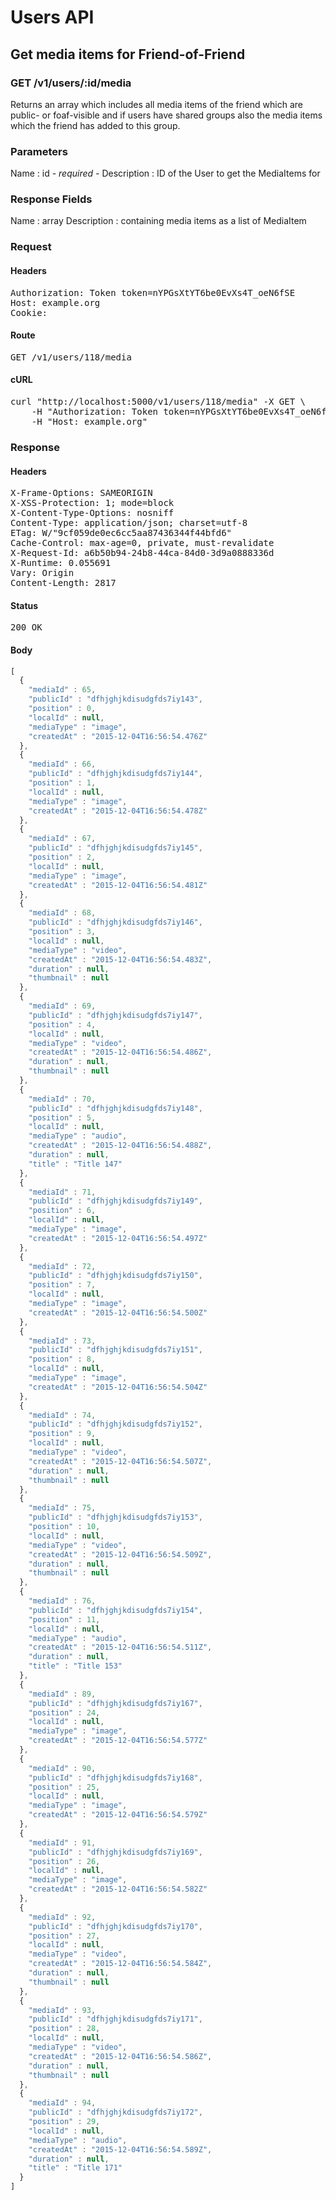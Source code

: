 # Users API

## Get media items for Friend-of-Friend

### GET /v1/users/:id/media

Returns an array which includes all media items of the friend which are public- or foaf-visible and if users have shared groups also the media items which the friend has added to this group.

### Parameters

Name : id *- required -*
Description : ID of the User to get the MediaItems for


### Response Fields

Name : array
Description : containing media items as a list of MediaItem

### Request

#### Headers

<pre>Authorization: Token token=nYPGsXtYT6be0EvXs4T_oeN6fSE
Host: example.org
Cookie: </pre>

#### Route

<pre>GET /v1/users/118/media</pre>

#### cURL

<pre class="request">curl &quot;http://localhost:5000/v1/users/118/media&quot; -X GET \
	-H &quot;Authorization: Token token=nYPGsXtYT6be0EvXs4T_oeN6fSE&quot; \
	-H &quot;Host: example.org&quot;</pre>

### Response

#### Headers

<pre>X-Frame-Options: SAMEORIGIN
X-XSS-Protection: 1; mode=block
X-Content-Type-Options: nosniff
Content-Type: application/json; charset=utf-8
ETag: W/&quot;9cf059de0ec6cc5aa87436344f44bfd6&quot;
Cache-Control: max-age=0, private, must-revalidate
X-Request-Id: a6b50b94-24b8-44ca-84d0-3d9a0888336d
X-Runtime: 0.055691
Vary: Origin
Content-Length: 2817</pre>

#### Status

<pre>200 OK</pre>

#### Body

```javascript
[
  {
    "mediaId" : 65,
    "publicId" : "dfhjghjkdisudgfds7iy143",
    "position" : 0,
    "localId" : null,
    "mediaType" : "image",
    "createdAt" : "2015-12-04T16:56:54.476Z"
  },
  {
    "mediaId" : 66,
    "publicId" : "dfhjghjkdisudgfds7iy144",
    "position" : 1,
    "localId" : null,
    "mediaType" : "image",
    "createdAt" : "2015-12-04T16:56:54.478Z"
  },
  {
    "mediaId" : 67,
    "publicId" : "dfhjghjkdisudgfds7iy145",
    "position" : 2,
    "localId" : null,
    "mediaType" : "image",
    "createdAt" : "2015-12-04T16:56:54.481Z"
  },
  {
    "mediaId" : 68,
    "publicId" : "dfhjghjkdisudgfds7iy146",
    "position" : 3,
    "localId" : null,
    "mediaType" : "video",
    "createdAt" : "2015-12-04T16:56:54.483Z",
    "duration" : null,
    "thumbnail" : null
  },
  {
    "mediaId" : 69,
    "publicId" : "dfhjghjkdisudgfds7iy147",
    "position" : 4,
    "localId" : null,
    "mediaType" : "video",
    "createdAt" : "2015-12-04T16:56:54.486Z",
    "duration" : null,
    "thumbnail" : null
  },
  {
    "mediaId" : 70,
    "publicId" : "dfhjghjkdisudgfds7iy148",
    "position" : 5,
    "localId" : null,
    "mediaType" : "audio",
    "createdAt" : "2015-12-04T16:56:54.488Z",
    "duration" : null,
    "title" : "Title 147"
  },
  {
    "mediaId" : 71,
    "publicId" : "dfhjghjkdisudgfds7iy149",
    "position" : 6,
    "localId" : null,
    "mediaType" : "image",
    "createdAt" : "2015-12-04T16:56:54.497Z"
  },
  {
    "mediaId" : 72,
    "publicId" : "dfhjghjkdisudgfds7iy150",
    "position" : 7,
    "localId" : null,
    "mediaType" : "image",
    "createdAt" : "2015-12-04T16:56:54.500Z"
  },
  {
    "mediaId" : 73,
    "publicId" : "dfhjghjkdisudgfds7iy151",
    "position" : 8,
    "localId" : null,
    "mediaType" : "image",
    "createdAt" : "2015-12-04T16:56:54.504Z"
  },
  {
    "mediaId" : 74,
    "publicId" : "dfhjghjkdisudgfds7iy152",
    "position" : 9,
    "localId" : null,
    "mediaType" : "video",
    "createdAt" : "2015-12-04T16:56:54.507Z",
    "duration" : null,
    "thumbnail" : null
  },
  {
    "mediaId" : 75,
    "publicId" : "dfhjghjkdisudgfds7iy153",
    "position" : 10,
    "localId" : null,
    "mediaType" : "video",
    "createdAt" : "2015-12-04T16:56:54.509Z",
    "duration" : null,
    "thumbnail" : null
  },
  {
    "mediaId" : 76,
    "publicId" : "dfhjghjkdisudgfds7iy154",
    "position" : 11,
    "localId" : null,
    "mediaType" : "audio",
    "createdAt" : "2015-12-04T16:56:54.511Z",
    "duration" : null,
    "title" : "Title 153"
  },
  {
    "mediaId" : 89,
    "publicId" : "dfhjghjkdisudgfds7iy167",
    "position" : 24,
    "localId" : null,
    "mediaType" : "image",
    "createdAt" : "2015-12-04T16:56:54.577Z"
  },
  {
    "mediaId" : 90,
    "publicId" : "dfhjghjkdisudgfds7iy168",
    "position" : 25,
    "localId" : null,
    "mediaType" : "image",
    "createdAt" : "2015-12-04T16:56:54.579Z"
  },
  {
    "mediaId" : 91,
    "publicId" : "dfhjghjkdisudgfds7iy169",
    "position" : 26,
    "localId" : null,
    "mediaType" : "image",
    "createdAt" : "2015-12-04T16:56:54.582Z"
  },
  {
    "mediaId" : 92,
    "publicId" : "dfhjghjkdisudgfds7iy170",
    "position" : 27,
    "localId" : null,
    "mediaType" : "video",
    "createdAt" : "2015-12-04T16:56:54.584Z",
    "duration" : null,
    "thumbnail" : null
  },
  {
    "mediaId" : 93,
    "publicId" : "dfhjghjkdisudgfds7iy171",
    "position" : 28,
    "localId" : null,
    "mediaType" : "video",
    "createdAt" : "2015-12-04T16:56:54.586Z",
    "duration" : null,
    "thumbnail" : null
  },
  {
    "mediaId" : 94,
    "publicId" : "dfhjghjkdisudgfds7iy172",
    "position" : 29,
    "localId" : null,
    "mediaType" : "audio",
    "createdAt" : "2015-12-04T16:56:54.589Z",
    "duration" : null,
    "title" : "Title 171"
  }
]
```
